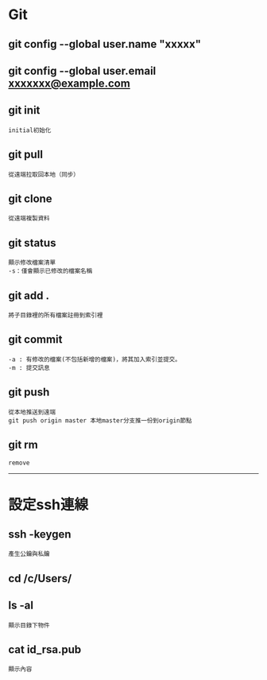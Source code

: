 # Git

## git config --global user.name "xxxxx"

## git config --global user.email xxxxxxx@example.com

## git init

    initial初始化

## git pull

    從遠端拉取回本地（同步）

## git clone

    從遠端複製資料

## git status

    顯示修改檔案清單
    -s：僅會顯示已修改的檔案名稱

## git add .

    將子目錄裡的所有檔案註冊到索引裡

## git commit

    -a : 有修改的檔案(不包括新增的檔案)，將其加入索引並提交。
    -m : 提交訊息

## git push

    從本地推送到遠端
    git push origin master 本地master分支推一份到origin節點

## git rm

    remove

--- 
# 設定ssh連線

## ssh -keygen

    產生公鑰與私鑰

## cd /c/Users/

## ls -al

    顯示目錄下物件

## cat id_rsa.pub

    顯示內容
